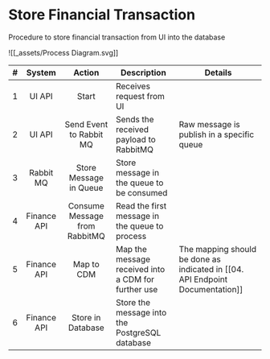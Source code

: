 # Store Financial Transaction
Procedure to store financial transaction from UI into the database

![[_assets/Process Diagram.svg]]

|  #  |   System    |            Action             | Description                                         | Details                                                                       |
|:---:|:-----------:|:-----------------------------:| --------------------------------------------------- | ----------------------------------------------------------------------------- |
|  1  |   UI API    |             Start             | Receives request from UI                            |                                                                               |
|  2  |   UI API    |    Send Event to Rabbit MQ    | Sends the received payload to RabbitMQ              | Raw message is publish in a specific queue                                    |
|  3  |  Rabbit MQ  |    Store Message in Queue     | Store message in the queue to be consumed           |                                                                               |
|  4  | Finance API | Consume Message from RabbitMQ | Read the first message in the queue to process      |                                                                               |
|  5  | Finance API |          Map to CDM           | Map the message received into a CDM for further use | The mapping should be done as indicated in [[04. API Endpoint Documentation]] |
|  6  | Finance API |       Store in Database       | Store the message into the PostgreSQL database      |                                                                               |
